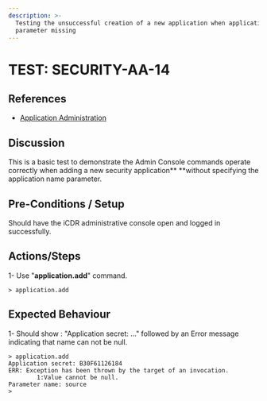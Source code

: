 ```yaml
---
description: >-
  Testing the unsuccessful creation of a new application when application name
  parameter missing
---
```


# TEST: SECURITY-AA-14

## References

* [Application Administration](./)

## Discussion

This is a basic test to demonstrate the Admin Console commands operate correctly when adding a new security application** **without specifying the application name parameter.

## Pre-Conditions / Setup

Should have the iCDR administrative console open and logged in successfully.

## Actions/Steps

1- Use "**application.add**" command.

```
> application.add
```

## Expected Behaviour

1- Should show : "Application secret: ..." followed by an Error message indicating that name can not be null.

```
> application.add
Application secret: B30F61126184
ERR: Exception has been thrown by the target of an invocation.
        1:Value cannot be null.
Parameter name: source
>
```
